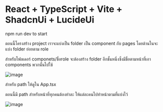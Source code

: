 
# React + TypeScript + Vite + ShadcnUi + LucideUi
npm run dev to start

ตอนนี้โครงสร้าง project เราจะแบ่งเป็น folder เป็น component กับ pages โดยด้านในจะแบ่ง folder ย่อยตาม role 

สำหรับโฟลเดอร์ componets/ชื่อrole จะต้องสร้าง folder อีกชั้นหนึ่งซึ่งมีชื่อตามหน้าที่เอา components พวกนั้นไปใช้

![image](https://github.com/user-attachments/assets/aa76a1fc-9e5f-4b35-9557-6aacefb02977)



สำหรับ path ให้ดูใน App.tsx

ตอนนี้มี path สำหรับหน้าที่ทุกคนต้องทำละ ให้แต่ละคนไปทำหน้าตามที่แบ่งไว้

![image](https://github.com/user-attachments/assets/005a2f6b-fbe9-47b7-aa6f-95da816121ce)

